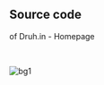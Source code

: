 ## Source code
of
Druh.in - Homepage

<br>

![bg1](https://user-images.githubusercontent.com/46156118/72636048-3bcd5480-3984-11ea-8d1a-076d44064475.png)
